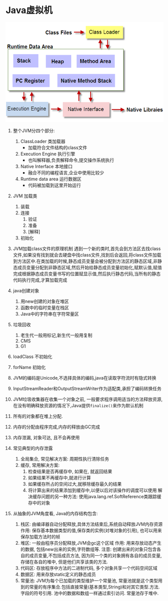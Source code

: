 # Java虚拟机 #

![JVM 结构图](./image/jvm.png)

1. 整个JVM分四个部分:
    1. ClassLoader 类加载器
        - 加载符合文件结构的class文件
    2. Execution Engine 执行引擎
        - 也叫解释器,负责解释命令,提交操作系统执行
    3. Native Interface 本地接口
        - 融合不同的编程语言,企业中使用比较少
    4. Runtime data area 运行数据区
        - 代码被加载到这里开始运行

2. JVM 加载类
    1. 装载
    2. 连接
        1. 验证
        2. 准备
        3. [解释]
    3. 初始化

3. JVM加载class文件的原理机制
    遇到一个新的类时,首先会到方法区去找class文件,如果没有找到就会去硬盘中找class文件,找到后会返回,将class文件加载到方法区中.在类加载的时候,静态成员变量会被分配到方法区的静态区域,非静态成员变量分配到非静态区域,然后开始给静态成员变量初始化,赋默认值,赋值完成根据静态成员变量书写的位置赋显示值,然后执行静态代码,当所有的静态代码执行完成,才算加载完成

4. java创建对象
    1. 用new创建的对象在堆区
    2. 函数中的临时变量在栈区
    3. Java中的字符串在字符常量区

5. 垃圾回收
    1. 老生代一般用标记,新生代一般用复制
    2. CMS
    3. G1

6. loadClass 不初始化
7. forName 初始化

8. JVM的编码是Unicode,不选择具体的编码,java在读取字符流时有隐式转换
9. InputStreamReader和OutputStreamWriter作为适配类,承担了编码转换任务
10. JVM垃圾收集器在收集一个对象之前, 一般要求程序调用适当的方法释放资源, 在没有明确释放资源的情况下,Java提供`finalize()`来作为默认机制
11. 所有的对象都在堆上分配.
12. 内存的分配由程序完成,内存的释放由GC完成
13. 内存泄漏, 对象可达, 且不会再使用
14. 常见典型的内存泄露
    1. 全局集合, 常见解决方案: 周期性执行清除任务
    2. 缓存, 常用解决方案:
        1. 检查结果是否再缓存中, 如果在, 就返回结果
        2. 如果结果不再缓存中,就进行计算
        3. 如果缓存所占的空间过大,就移除缓存最久的结果
        4. 将计算出来的结果添加到缓存中,以便以后对该操作的调度可以使用
        解决缓存问题的另一种方法:
            使用java.lang.ref.SoftReference类跟踪缓存中的对象

15. 从抽象的JVM角度看, Java的内存结构包含:
    1. 栈区: 由编译器自动分配释放,具体方法结束后,系统自动释放JVM内存资源
                作用: 保存基本数据类型的值,保存类的实例(对堆对象的引用), 也可以用来保存加载方法时的帧
    2. 堆区: 一般由程序员分配释放,JVM会gc这个区域
                作用: 用来存放动态产生的数据, 包括new出来的实例,字符数组等.
                注意: 创建出来的对象只包含各自的成员变量,不包括成员方法,
                    因为同一个类的对象拥有各自的成员变量,存储在各自的堆中, 但是他们共享该类的方法.
    3. 代码区: 存放程序中方法的二进制代码, 多个对象共享一个代码空间区域
    4. 数据区: 用来存放static定义的静态成员
    5. 常量池: JVM为每个已加载的类型维护一个常量池, 常量池就是这个类型用到的常量的有序集合.包括直接常量(基本类型,String)和对其它类型.方法.字段的符号引用.
            池中的数据和数组一样通过索引访问.
            常量池存于堆中.